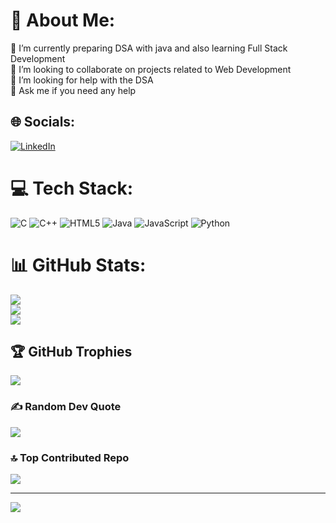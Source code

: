 # 💫 About Me:
🔭 I’m currently preparing DSA with java and also learning Full Stack Development<br>👯 I’m looking to collaborate on projects related to Web Development <br>🤝 I’m looking for help with the DSA <br>💬 Ask me if you need any help 


## 🌐 Socials:
[![LinkedIn](https://img.shields.io/badge/LinkedIn-%230077B5.svg?logo=linkedin&logoColor=white)](https://www.linkedin.com/in/suresh-gundumogula) 

# 💻 Tech Stack:
![C](https://img.shields.io/badge/c-%2300599C.svg?style=for-the-badge&logo=c&logoColor=white) ![C++](https://img.shields.io/badge/c++-%2300599C.svg?style=for-the-badge&logo=c%2B%2B&logoColor=white) ![HTML5](https://img.shields.io/badge/html5-%23E34F26.svg?style=for-the-badge&logo=html5&logoColor=white) ![Java](https://img.shields.io/badge/java-%23ED8B00.svg?style=for-the-badge&logo=openjdk&logoColor=white) ![JavaScript](https://img.shields.io/badge/javascript-%23323330.svg?style=for-the-badge&logo=javascript&logoColor=%23F7DF1E) ![Python](https://img.shields.io/badge/python-3670A0?style=for-the-badge&logo=python&logoColor=ffdd54)
# 📊 GitHub Stats:
![](https://github-readme-stats.vercel.app/api?username=Suresh4723&theme=dark&hide_border=false&include_all_commits=false&count_private=false)<br/>
![](https://github-readme-streak-stats.herokuapp.com/?user=Suresh4723&theme=dark&hide_border=false)<br/>
![](https://github-readme-stats.vercel.app/api/top-langs/?username=Suresh4723&theme=dark&hide_border=false&include_all_commits=false&count_private=false&layout=compact)

## 🏆 GitHub Trophies
![](https://github-profile-trophy.vercel.app/?username=Suresh4723&theme=radical&no-frame=false&no-bg=true&margin-w=4)

### ✍️ Random Dev Quote
![](https://quotes-github-readme.vercel.app/api?type=horizontal&theme=radical)

### 🔝 Top Contributed Repo
![](https://github-contributor-stats.vercel.app/api?username=Suresh4723&limit=5&theme=dark&combine_all_yearly_contributions=true)

---
[![](https://visitcount.itsvg.in/api?id=Suresh4723&icon=0&color=0)](https://visitcount.itsvg.in)

<!-- Proudly created with GPRM ( https://gprm.itsvg.in ) -->
